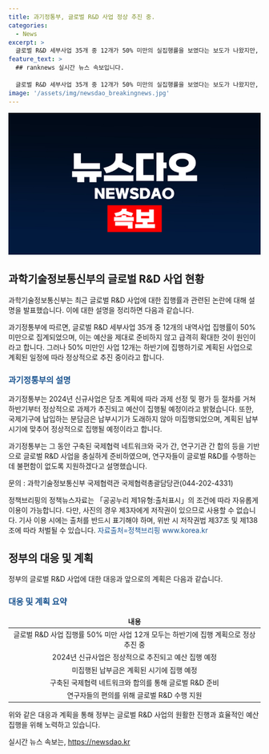 ```yaml
---
title: 과기정통부, 글로벌 R&D 사업 정상 추진 중.
categories:
  - News
excerpt: >
  글로벌 R&D 세부사업 35개 중 12개가 50% 미만의 실집행률을 보였다는 보도가 나왔지만, 과기정통부는 이를 하반기 계획에 따라 정상적으로 추진 중이라고 설명했다. 2024년 신규사업은 예정대로 추진될 것으로 보이며, 국제기구에 납부하는 분담금도 정상적으로 집행될 예정이라고 밝혔다. 과기정통부는 국제협력 네트워크와 합의를 바탕으로 글로벌 R&D를 준비하고 연구자들을 지원할 것을 강조했다.
feature_text: >
  ## ranknews 실시간 뉴스 속보입니다.

  글로벌 R&D 세부사업 35개 중 12개가 50% 미만의 실집행률을 보였다는 보도가 나왔지만, 과기정통부는 이를 하반기 계획에 따라 정상적으로 추진 중이라고 설명했다. 2024년 신규사업은 예정대로 추진될 것으로 보이며, 국제기구에 납부하는 분담금도 정상적으로 집행될 예정이라고 밝혔다. 과기정통부는 국제협력 네트워크와 합의를 바탕으로 글로벌 R&D를 준비하고 연구자들을 지원할 것을 강조했다.
image: '/assets/img/newsdao_breakingnews.jpg'
---
```


<p><img src="/assets/img/newsdao_breakingnews.jpg" alt="ranknews 속보" /></p>

<h2 data-ke-size="size26">과학기술정보통신부의 글로벌 R&D 사업 현황</h2>

<p>과학기술정보통신부는 최근 글로벌 R&amp;D 사업에 대한 집행률과 관련된 논란에 대해 설명을 발표했습니다. 이에 대한 설명을 정리하면 다음과 같습니다.</p>

<p data-ke-size="size16">과기정통부에 따르면, 글로벌 R&D 세부사업 35개 중 12개의 내역사업 집행률이 50% 미만으로 집계되었으며, 이는 예산을 제대로 준비하지 않고 급격히 확대한 것이 원인이라고 합니다. 그러나 50% 미만인 사업 12개는 하반기에 집행하기로 계획된 사업으로 계획된 일정에 따라 정상적으로 추진 중이라고 합니다.</p>

<h3><b><span style="color: #1a5490;">과기정통부의 설명</span></b></h3>

<p data-ke-size="size16">과기정통부는 2024년 신규사업은 당초 계획에 따라 과제 선정 및 평가 등 절차를 거쳐 하반기부터 정상적으로 과제가 추진되고 예산이 집행될 예정이라고 밝혔습니다. 또한, 국제기구에 납입하는 분담금은 납부시기가 도래하지 않아 미집행되었으며, 계획된 납부 시기에 맞추어 정상적으로 집행될 예정이라고 합니다.</p>

<p data-ke-size="size16">과기정통부는 그 동안 구축된 국제협력 네트워크와 국가 간, 연구기관 간 합의 등을 기반으로 글로벌 R&D 사업을 충실하게 준비하였으며, 연구자들이 글로벌 R&D를 수행하는데 불편함이 없도록 지원하겠다고 설명했습니다.</p>

<p data-ke-size="size16">문의 : 과학기술정보통신부 국제협력관 국제협력총괄담당관(044-202-4331)</p>

<p data-ke-size="size16">정책브리핑의 정책뉴스자료는 「공공누리 제1유형:출처표시」의 조건에 따라 자유롭게 이용이 가능합니다. 다만, 사진의 경우 제3자에게 저작권이 있으므로 사용할 수 없습니다. 기사 이용 시에는 출처를 반드시 표기해야 하며, 위반 시 저작권법 제37조 및 제138조에 따라 처벌될 수 있습니다. <span style="color: #1a5490;">자료출처=정책브리핑 www.korea.kr</span></p>

<h2 data-ke-size="size26">정부의 대응 및 계획</h2>

<p>정부의 글로벌 R&amp;D 사업에 대한 대응과 앞으로의 계획은 다음과 같습니다.</p>

<h3><b><span style="color: #1a5490;">대응 및 계획 요약</span></b></h3>

<table>
<thead>
<tr>
<td style="text-align: center; height: 17px;"><b>내용</b></td>
</tr>
</thead>
<tbody>
<tr>
<td style="text-align: center; height: 17px;">글로벌 R&D 사업 집행률 50% 미만 사업 12개 모두는 하반기에 집행 계획으로 정상 추진 중</td>
</tr>
<tr>
<td style="text-align: center; height: 17px;">2024년 신규사업은 정상적으로 추진되고 예산 집행 예정</td>
</tr>
<tr>
<td style="text-align: center; height: 17px;">미집행된 납부금은 계획된 시기에 집행 예정</td>
</tr>
<tr>
<td style="text-align: center; height: 17px;">구축된 국제협력 네트워크와 합의를 통해 글로벌 R&D 준비</td>
</tr>
<tr>
<td style="text-align: center; height: 17px;">연구자들의 편의를 위해 글로벌 R&D 수행 지원</td>
</tr>
</tbody>
</table>

<p data-ke-size="size16">위와 같은 대응과 계획을 통해 정부는 글로벌 R&D 사업의 원활한 진행과 효율적인 예산 집행을 위해 노력하고 있습니다.</p>
실시간 뉴스 속보는, <a href="https://newsdao.kr" rel="dofollow">https://newsdao.kr</a>


